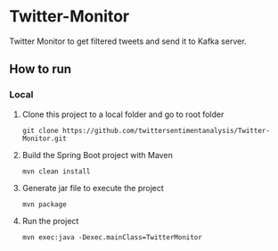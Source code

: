 # Twitter-Monitor
Twitter Monitor to get filtered tweets and send it to Kafka server.


## How to run
### Local
1. Clone this project to a local folder and go to root folder

   `git clone https://github.com/twittersentimentanalysis/Twitter-Monitor.git`

2. Build the Spring Boot project with Maven

    `mvn clean install`
    
3. Generate jar file to execute the project

    `mvn package`

4. Run the project

    `mvn exec:java -Dexec.mainClass=TwitterMonitor`
    

